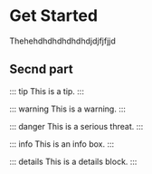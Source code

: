 # Get Started

Thehehdhdhdhdhdhdjdjfjfjjd

##  Secnd part

::: tip
This is a tip.
:::

::: warning
This is a warning.
:::

::: danger
This is a serious threat.
:::

::: info
This is an info box.
:::

::: details
This is a details block.
:::